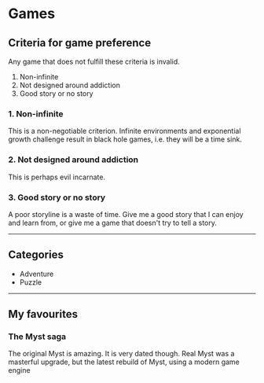 # Games

## Criteria for game preference

Any game that does not fulfill these criteria is invalid.

1. Non-infinite
2. Not designed around addiction
3. Good story or no story

### 1. Non-infinite

This is a non-negotiable criterion. Infinite environments and exponential growth challenge result in black hole games, i.e. they will be a time sink.&#x20;

### 2. Not designed around addiction

This is perhaps evil incarnate.

### 3. Good story or no story

A poor storyline is a waste of time. Give me a good story that I can enjoy and learn from, or give me a game that doesn't try to tell a story.

***

## Categories

* Adventure
* Puzzle

***

## My favourites

### The Myst saga

The original Myst is amazing. It is very dated though. Real Myst was a masterful upgrade, but the latest rebuild of Myst, using a modern game engine&#x20;
